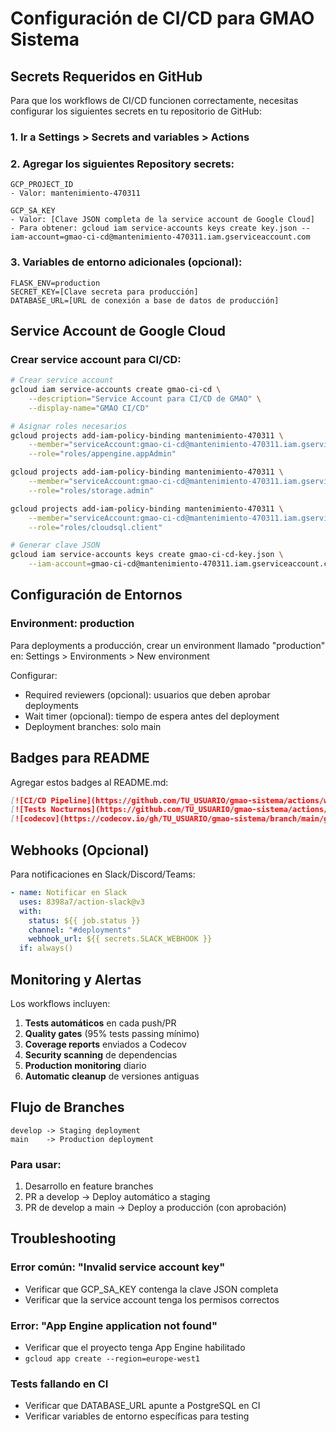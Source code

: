 # Configuración de CI/CD para GMAO Sistema

## Secrets Requeridos en GitHub

Para que los workflows de CI/CD funcionen correctamente, necesitas configurar los siguientes secrets en tu repositorio de GitHub:

### 1. Ir a Settings > Secrets and variables > Actions

### 2. Agregar los siguientes Repository secrets:

```
GCP_PROJECT_ID
- Valor: mantenimiento-470311

GCP_SA_KEY
- Valor: [Clave JSON completa de la service account de Google Cloud]
- Para obtener: gcloud iam service-accounts keys create key.json --iam-account=gmao-ci-cd@mantenimiento-470311.iam.gserviceaccount.com
```

### 3. Variables de entorno adicionales (opcional):

```
FLASK_ENV=production
SECRET_KEY=[Clave secreta para producción]
DATABASE_URL=[URL de conexión a base de datos de producción]
```

## Service Account de Google Cloud

### Crear service account para CI/CD:

```bash
# Crear service account
gcloud iam service-accounts create gmao-ci-cd \
    --description="Service Account para CI/CD de GMAO" \
    --display-name="GMAO CI/CD"

# Asignar roles necesarios
gcloud projects add-iam-policy-binding mantenimiento-470311 \
    --member="serviceAccount:gmao-ci-cd@mantenimiento-470311.iam.gserviceaccount.com" \
    --role="roles/appengine.appAdmin"

gcloud projects add-iam-policy-binding mantenimiento-470311 \
    --member="serviceAccount:gmao-ci-cd@mantenimiento-470311.iam.gserviceaccount.com" \
    --role="roles/storage.admin"

gcloud projects add-iam-policy-binding mantenimiento-470311 \
    --member="serviceAccount:gmao-ci-cd@mantenimiento-470311.iam.gserviceaccount.com" \
    --role="roles/cloudsql.client"

# Generar clave JSON
gcloud iam service-accounts keys create gmao-ci-cd-key.json \
    --iam-account=gmao-ci-cd@mantenimiento-470311.iam.gserviceaccount.com
```

## Configuración de Entornos

### Environment: production

Para deployments a producción, crear un environment llamado "production" en:
Settings > Environments > New environment

Configurar:

- Required reviewers (opcional): usuarios que deben aprobar deployments
- Wait timer (opcional): tiempo de espera antes del deployment
- Deployment branches: solo main

## Badges para README

Agregar estos badges al README.md:

```markdown
[![CI/CD Pipeline](https://github.com/TU_USUARIO/gmao-sistema/actions/workflows/ci-cd.yml/badge.svg)](https://github.com/TU_USUARIO/gmao-sistema/actions/workflows/ci-cd.yml)
[![Tests Nocturnos](https://github.com/TU_USUARIO/gmao-sistema/actions/workflows/nightly-tests.yml/badge.svg)](https://github.com/TU_USUARIO/gmao-sistema/actions/workflows/nightly-tests.yml)
[![codecov](https://codecov.io/gh/TU_USUARIO/gmao-sistema/branch/main/graph/badge.svg)](https://codecov.io/gh/TU_USUARIO/gmao-sistema)
```

## Webhooks (Opcional)

Para notificaciones en Slack/Discord/Teams:

```yaml
- name: Notificar en Slack
  uses: 8398a7/action-slack@v3
  with:
    status: ${{ job.status }}
    channel: "#deployments"
    webhook_url: ${{ secrets.SLACK_WEBHOOK }}
  if: always()
```

## Monitoring y Alertas

Los workflows incluyen:

1. **Tests automáticos** en cada push/PR
2. **Quality gates** (95% tests passing mínimo)
3. **Coverage reports** enviados a Codecov
4. **Security scanning** de dependencias
5. **Production monitoring** diario
6. **Automatic cleanup** de versiones antiguas

## Flujo de Branches

```
develop -> Staging deployment
main    -> Production deployment
```

### Para usar:

1. Desarrollo en feature branches
2. PR a develop -> Deploy automático a staging
3. PR de develop a main -> Deploy a producción (con aprobación)

## Troubleshooting

### Error común: "Invalid service account key"

- Verificar que GCP_SA_KEY contenga la clave JSON completa
- Verificar que la service account tenga los permisos correctos

### Error: "App Engine application not found"

- Verificar que el proyecto tenga App Engine habilitado
- `gcloud app create --region=europe-west1`

### Tests fallando en CI

- Verificar que DATABASE_URL apunte a PostgreSQL en CI
- Verificar variables de entorno específicas para testing
